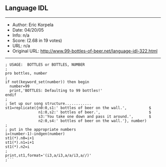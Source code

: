 
## Language IDL ##
---
- Author: Eric Korpela
- Date: 04/20/05
- Info: n/a
- Score:  (2.68 in 19 votes)
- URL: n/a
- Original URL: http://www.99-bottles-of-beer.net/language-idl-322.html
---

```; The Bottles of Beer song (c) 1996 Eric Korpela (korpela@ssl.berkeley.edu)
; USAGE:  BOTTLES or BOTTLES, NUMBER
;
pro bottles, number
;
if not(keyword_set(number)) then begin
  number=99
  print,'BOTTLES: Defaulting to 99 bottles!'
endif
;
; Set up our song structure............
st1=replicate({n0:0,s1:' bottles of beer on the wall.',          $
               n1:0,s2:' bottles of beer.',                      $
               s3:'You take one down and pass it around.',       $
               n2:0,s4:' bottles of beer on the wall.'}, number)
;
; put in the appropriate numbers
i=(number-1)-indgen(number)
st1(*).n0=i+1
st1(*).n1=i+1
st1(*).n2=i
;
print,st1,format='(i3,a/i3,a/a/i3,a//)'
;```